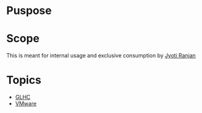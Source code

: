 # Puspose

# Scope

This is meant for internal usage and exclusive consumption by [Jyoti Ranjan](jranjan.rmail.com)

# Topics

* [GLHC](GLHC)
* [VMware](VMware)

